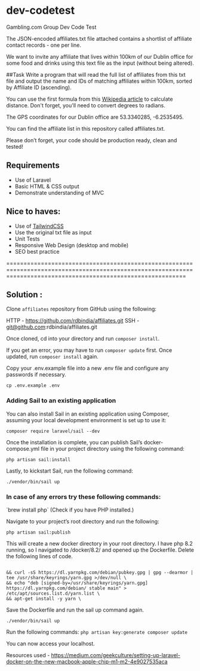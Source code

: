 # dev-codetest
Gambling.com Group Dev Code Test

The JSON-encoded affiliates.txt file attached contains a shortlist of affiliate contact records - one per line. 

We want to invite any affiliate that lives within 100km of our Dublin office for some food and drinks using this text file as the input (without being altered).

##Task
Write a program that will read the full list of affiliates from this txt file and output the name and IDs of matching affiliates within 100km, sorted by Affiliate ID (ascending).

You can use the first formula from this [Wikipedia article](https://en.wikipedia.org/wiki/Great-circle_distance) to calculate distance. Don't forget, you'll need to convert degrees to radians.

The GPS coordinates for our Dublin office are 53.3340285, -6.2535495.

You can find the affiliate list in this repository called affiliates.txt.

Please don’t forget, your code should be production ready, clean and tested!

## Requirements
- Use of Laravel
- Basic HTML & CSS output
- Demonstrate understanding of MVC

## Nice to haves:
- Use of [TailwindCSS](https://tailwindcss.com/)
- Use the original txt file as input
- Unit Tests
- Responsive Web Design (desktop and mobile)
- SEO best practice


================================================================================================================================================================

<h2>Solution : </h2>

Clone `affiliates` repository from GitHub using the following: 

HTTP -  https://github.com/rdbindia/affiliates.git
SSH - git@github.com:rdbindia/affiliates.git

Once cloned, cd into your directory and run `composer install`.

If you get an error, you may have to run `composer update` first. Once updated, run `composer install` again.

Copy your .env.example file into a new .env file and configure any passwords if necessary.

`cp .env.example .env`


<h3> Adding Sail to an existing application</h3>

You can also install Sail in an existing application using Composer, assuming your local development environment is set up to use it:

`composer require laravel/sail --dev`

Once the installation is complete, you can publish Sail’s docker-compose.yml file in your project directory using the following command:

`php artisan sail:install`

Lastly, to kickstart Sail, run the following command:

`./vendor/bin/sail up`

<h3>In case of any errors try these following commands:</h3>
`brew install php` (Check if you have PHP installed.)

Navigate to your project’s root directory and run the following:

`php artisan sail:publish`

This will create a new docker directory in your root directory. I have php 8.2 running, so I navigated to /docker/8.2/ and opened up the Dockerfile.
Delete the following lines of code.

<code>
&& curl -sS https://dl.yarnpkg.com/debian/pubkey.gpg | gpg --dearmor | tee /usr/share/keyrings/yarn.gpg >/dev/null \
&& echo "deb [signed-by=/usr/share/keyrings/yarn.gpg] https://dl.yarnpkg.com/debian/ stable main" > /etc/apt/sources.list.d/yarn.list \
&& apt-get install -y yarn \
</code>

Save the Dockerfile and run the sail up command again.

`./vendor/bin/sail up`

Run the following commands:
`
php artisan key:generate
composer update
`

You can now access your localhost.

Resources used - https://medium.com/geekculture/setting-up-laravel-docker-on-the-new-macbook-apple-chip-m1-m2-4e9027535aca

